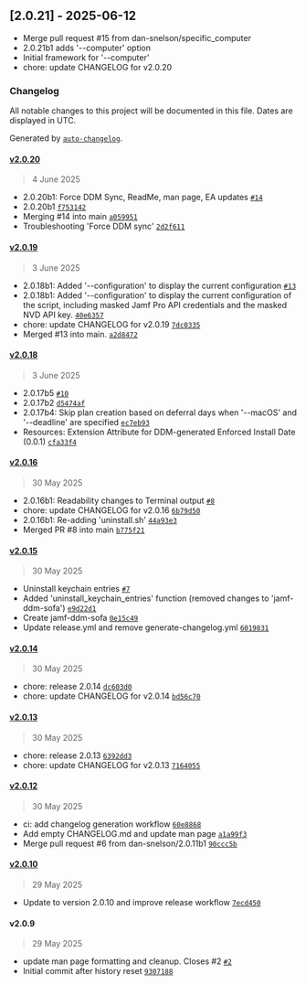 
## [2.0.21] - 2025-06-12

- Merge pull request #15 from dan-snelson/specific_computer
- 2.0.21b1 adds '--computer' option
- Initial framework for '--computer'
- chore: update CHANGELOG for v2.0.20

### Changelog

All notable changes to this project will be documented in this file. Dates are displayed in UTC.

Generated by [`auto-changelog`](https://github.com/CookPete/auto-changelog).

#### [v2.0.20](https://github.com/robjschroeder/jamf-ddm-sofa-macOS/compare/v2.0.19...v2.0.20)

> 4 June 2025

- 2.0.20b1: Force DDM Sync, ReadMe, man page, EA updates [`#14`](https://github.com/robjschroeder/jamf-ddm-sofa-macOS/pull/14)
- 2.0.20b1 [`f753142`](https://github.com/robjschroeder/jamf-ddm-sofa-macOS/commit/f753142dfedfc508c8040d355590ece1ddeb3420)
- Merging #14 into main [`a059951`](https://github.com/robjschroeder/jamf-ddm-sofa-macOS/commit/a05995197d5dde6bc888aa0fead29550d6953e82)
- Troubleshooting 'Force DDM sync' [`2d2f611`](https://github.com/robjschroeder/jamf-ddm-sofa-macOS/commit/2d2f611f0e06a902c6834d512b599e73fd85dc4a)

#### [v2.0.19](https://github.com/robjschroeder/jamf-ddm-sofa-macOS/compare/v2.0.18...v2.0.19)

> 3 June 2025

- 2.0.18b1: Added '--configuration' to display the current configuration [`#13`](https://github.com/robjschroeder/jamf-ddm-sofa-macOS/pull/13)
- 2.0.18b1: Added '--configuration' to display the current configuration of the script, including masked Jamf Pro API credentials and the masked NVD API key. [`40e6357`](https://github.com/robjschroeder/jamf-ddm-sofa-macOS/commit/40e6357e142eccfb0b35bf2eb06d97767bdcbbf5)
- chore: update CHANGELOG for v2.0.19 [`7dc0335`](https://github.com/robjschroeder/jamf-ddm-sofa-macOS/commit/7dc03357b126666e133d40da74627d451f288689)
- Merged #13 into main. [`a2d8472`](https://github.com/robjschroeder/jamf-ddm-sofa-macOS/commit/a2d847245e4e6c14acbeefba9327f52d268deeb1)

#### [v2.0.18](https://github.com/robjschroeder/jamf-ddm-sofa-macOS/compare/v2.0.16...v2.0.18)

> 3 June 2025

- 2.0.17b5 [`#10`](https://github.com/robjschroeder/jamf-ddm-sofa-macOS/pull/10)
- 2.0.17b2 [`d5474af`](https://github.com/robjschroeder/jamf-ddm-sofa-macOS/commit/d5474afffa2ff5fe6886d7815af4b8318708d322)
- 2.0.17b4: Skip plan creation based on deferral days when '--macOS' and '--deadline' are specified [`ec7eb93`](https://github.com/robjschroeder/jamf-ddm-sofa-macOS/commit/ec7eb933d23fd7bca42993f60b157f6b1bdbe422)
- Resources: Extension Attribute for DDM-generated Enforced Install Date (0.0.1) [`cfa33f4`](https://github.com/robjschroeder/jamf-ddm-sofa-macOS/commit/cfa33f4d9a88e634cf5bf2380bb7ade555cc2594)

#### [v2.0.16](https://github.com/robjschroeder/jamf-ddm-sofa-macOS/compare/v2.0.15...v2.0.16)

> 30 May 2025

- 2.0.16b1: Readability changes to Terminal output [`#8`](https://github.com/robjschroeder/jamf-ddm-sofa-macOS/pull/8)
- chore: update CHANGELOG for v2.0.16 [`6b79d50`](https://github.com/robjschroeder/jamf-ddm-sofa-macOS/commit/6b79d505b724bba37ee3525bb80d3ad1cb82aa94)
- 2.0.16b1: Re-adding 'uninstall.sh' [`44a93e3`](https://github.com/robjschroeder/jamf-ddm-sofa-macOS/commit/44a93e39d6da3c9fbfcdbc09659c5b5fa86090ad)
- Merged PR #8 into main [`b775f21`](https://github.com/robjschroeder/jamf-ddm-sofa-macOS/commit/b775f21737b13ea00459762fb9ba7993a7a35310)

#### [v2.0.15](https://github.com/robjschroeder/jamf-ddm-sofa-macOS/compare/v2.0.14...v2.0.15)

> 30 May 2025

- Uninstall keychain entries [`#7`](https://github.com/robjschroeder/jamf-ddm-sofa-macOS/pull/7)
- Added 'uninstall_keychain_entries' function (removed changes to 'jamf-ddm-sofa') [`e9d22d1`](https://github.com/robjschroeder/jamf-ddm-sofa-macOS/commit/e9d22d1cc688a48a61d5e78cbcafaa54e5c77aed)
- Create jamf-ddm-sofa [`0e15c49`](https://github.com/robjschroeder/jamf-ddm-sofa-macOS/commit/0e15c49999be854df87f3bb0b83ac84fbf0d7e7c)
- Update release.yml and remove generate-changelog.yml [`6019831`](https://github.com/robjschroeder/jamf-ddm-sofa-macOS/commit/60198316d7b3fb0ceb07f080d42ede8c47815e27)

#### [v2.0.14](https://github.com/robjschroeder/jamf-ddm-sofa-macOS/compare/v2.0.13...v2.0.14)

> 30 May 2025

- chore: release 2.0.14 [`dc603d0`](https://github.com/robjschroeder/jamf-ddm-sofa-macOS/commit/dc603d0b24aff747540bb7799aba2b82cea3f3d8)
- chore: update CHANGELOG for v2.0.14 [`bd56c70`](https://github.com/robjschroeder/jamf-ddm-sofa-macOS/commit/bd56c70fb8d104b04acf94a1a911dc1af8820175)

#### [v2.0.13](https://github.com/robjschroeder/jamf-ddm-sofa-macOS/compare/v2.0.12...v2.0.13)

> 30 May 2025

- chore: release 2.0.13 [`6392dd3`](https://github.com/robjschroeder/jamf-ddm-sofa-macOS/commit/6392dd3ce23899ca806ff1942c647ecc440e5dbf)
- chore: update CHANGELOG for v2.0.13 [`7164055`](https://github.com/robjschroeder/jamf-ddm-sofa-macOS/commit/7164055d3bc469d89d24cbc6773b0492363b1c3d)

#### [v2.0.12](https://github.com/robjschroeder/jamf-ddm-sofa-macOS/compare/v2.0.10...v2.0.12)

> 30 May 2025

- ci: add changelog generation workflow [`60e8868`](https://github.com/robjschroeder/jamf-ddm-sofa-macOS/commit/60e886871a8c9e079a650c062bd41e86a97b57d3)
- Add empty CHANGELOG.md and update man page [`a1a99f3`](https://github.com/robjschroeder/jamf-ddm-sofa-macOS/commit/a1a99f3aef547e521738ff5ae9c21b820e7f7274)
- Merge pull request #6 from dan-snelson/2.0.11b1 [`90ccc5b`](https://github.com/robjschroeder/jamf-ddm-sofa-macOS/commit/90ccc5bda719b156e91963cf5292e23b002d59f7)

#### [v2.0.10](https://github.com/robjschroeder/jamf-ddm-sofa-macOS/compare/v2.0.9...v2.0.10)

> 29 May 2025

- Update to version 2.0.10 and improve release workflow [`7ecd450`](https://github.com/robjschroeder/jamf-ddm-sofa-macOS/commit/7ecd45067a14ebf1cb00a336c48046c11caeb7a4)

#### v2.0.9

> 29 May 2025

- update man page formatting and cleanup. Closes #2 [`#2`](https://github.com/robjschroeder/jamf-ddm-sofa-macOS/issues/2)
- Initial commit after history reset [`9307188`](https://github.com/robjschroeder/jamf-ddm-sofa-macOS/commit/93071887e5ee6d396584873b5be6eb68c082ec2d)
